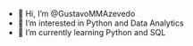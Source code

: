 - 👋 Hi, I’m @GustavoMMAzevedo
- 👀 I’m interested in Python and Data Analytics
- 🌱 I’m currently learning Python and SQL

<!---
GustavoMMAzevedo/GustavoMMAzevedo is a ✨ special ✨ repository because its `README.md` (this file) appears on your GitHub profile.
You can click the Preview link to take a look at your changes.
--->
